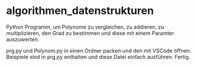 # algorithmen_datenstrukturen

Python Programm, um Polynome zu vergleichen, zu addieren, zu multiplizieren, den Grad zu bestimmen und diese mit einem Paramter auszuwerten.

prg.py und Polynom.py in einen Ordner packen und den mit VSCode öffnen.
Beispiele sind in prg.py enthalten und diese Datei einfach ausführen.
Fertig.
